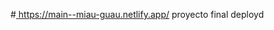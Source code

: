 #[ ](https://main--miau-guau.netlify.app/)https://main--miau-guau.netlify.app/
proyecto final deployd 

